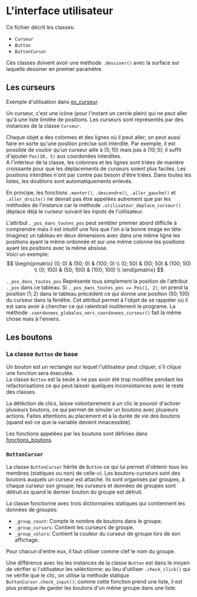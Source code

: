 # L'interface utilisateur
Ce fichier décrit les classes:
- `Curseur`
- `Button`
- `ButtonCursor`

Ces classes doivent avoir une méthode `.dessiner()` avec la surface sur laquelle dessiner en premier paramètre.

## Les curseurs
Exemple d'utilisation dans [ex_curseur](../exemples/ex_curseur.py).

Un curseur, c'est une icône (pour l'instant un cercle plein) qui ne peut aller qu'à une liste limitée de positions. Les curseurs sont représentés par des instances de la classe `Curseur`.

Chaque objet a des colonnes et des lignes où il peut aller; on peut aussi faire en sorte qu'une position précise soit interdite.
Par exemple, il est possible de vouloir qu'un curseur aille à $(5; 10)$ mais pas à $(10; 5)$; il suffit d'ajouter `Pos(10, 5)` aux coordonées interdites.  
A l'intérieur de la classe, les colonnes et les lignes sont triées de manière croissante pour que les déplacements de curseurs soient plus faciles. Les positions interdites n'ont par contre pas besoin d'être triées. Dans toutes les listes, les doublons sont automatiquements enlevés.

En principe, les fonctions `.monter()`, `.descendre()`, `.aller_gauche()` et `.aller_droite()` ne devrait pas être appelées autrement que par les méthodes de l'instance car la méthode `.utilisateur_deplace_curseur()` déplace déjà le curseur suivant les inputs de l'utilisateur.

L'attribut `._pos_dans_toutes_pos` peut sembler premier abord difficile à comprendre mais il est intuitif une fois que l'on a la bonne image en tête:  
Imaginez un tableau en deux dimensions avec dans une même ligne les positions ayant la même ordonnée et sur une même colonne les positions ayant les positions avec la même absisse.  
Voici un exemple:
$$
\begin{pmatrix}
(0; 0)   & (50; 0)   & (100; 0) \\
(0; 50)  & (50; 50)  & (100; 50) \\
(0; 100) & (50; 100) & (100; 100) \\
\end{pmatrix}
$$

`._pos_dans_toutes_pos` Représente tous simplement la position de l'attribut `._pos` dans ce tableau. Si `._pos_dans_toutes_pos == Pos(1, 2)`, on prend la position $(1; 2)$ dans le tableau précédent ce qui donne une position $(50; 100)$ du curseur dans la fenêtre. Cet attribut permet à l'objet de se rappeler où il est sans avoir à chercher ce qui ralentirait inutilement le programe. La méthode `.coordonees_globales_vers_coordonees_curseur()` fait la même chose mais à l'envers.

## Les boutons
### La classe `Button` de base 
Un bouton est un rectangle sur lequel l'utilisateur peut cliquer, s'il clique une fonction sera éxecutée.  
La classe `Button` est la seule à ne pas avoir été trop modifiée pendant les refactorisations ce qui peut laisser quelques inconsistances avec le reste des classes.

La détéction de clics, laisse volontairement à un clic le pouvoir d'activer plusieurs boutons, ce qui permet de simuler un boutons avec plusieurs actions. Faites attentions au placement et à la durée de vie des boutons (quand est-ce que la variable devient innacessible).

Les fonctions appelées par les boutons sont définies dans [fonctions_boutons](../sources/fonctions_boutons.py).
<!--here lies a buff shrug emoticon: ¯\\\_(ツ)_/¯-->

### `ButtonCursor`
La classe `ButtonCursor` hérite de `Button` ce qui lui permet d'obtenir tous les membres (statiques ou non) de celle-ci. Les boutons-curseurs sont des boutons auquels un curseur est attaché. Ils sont organisés par groupes, à chaque curseur son groupe; les curseurs et données de groupes sont détruit.es quand le dernier bouton du groupe est détruit.

La classe fonctionne avec trois dictionnaires statiques qui contiennent les données de groupes:
- `_group_count`: Compte le nombre de boutons dans le groupe.
- `_group_cursors`: Contient les curseurs de groupe.
- `_group_colors`: Contient la couleur du curseur de groupe lors de son affichage.

Pour chacun d'entre eux, il faut utiliser comme clef le nom du groupe.

Une différence avec les les instances de la classe `Button` est dans le moyen de vérifier si l'utilisateur les séléctionne: au lieu d'utiliser `.check_click()` qui ne vérifie que le clic, on utilise la méthode statique `ButtonCursor.check_input()`; comme cette fonction prend une liste, il est plus pratique de garder les boutons d'un même groupe dans une liste.